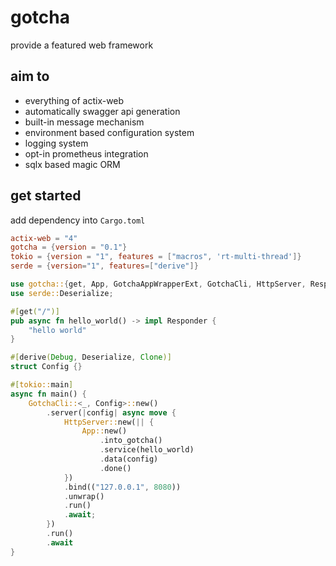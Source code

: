 # gotcha
provide a featured web framework

## aim to
 - everything of actix-web
 - automatically swagger api generation
 - built-in message mechanism
 - environment based configuration system
 - logging system
 - opt-in prometheus integration
 - sqlx based magic ORM


## get started
add dependency into `Cargo.toml`
```toml
actix-web = "4"
gotcha = {version = "0.1"}
tokio = {version = "1", features = ["macros", 'rt-multi-thread']}
serde = {version="1", features=["derive"]}
```
```rust
use gotcha::{get, App, GotchaAppWrapperExt, GotchaCli, HttpServer, Responder};
use serde::Deserialize;

#[get("/")]
pub async fn hello_world() -> impl Responder {
    "hello world"
}

#[derive(Debug, Deserialize, Clone)]
struct Config {}

#[tokio::main]
async fn main() {
    GotchaCli::<_, Config>::new()
        .server(|config| async move {
            HttpServer::new(|| {
                App::new()
                    .into_gotcha()
                    .service(hello_world)
                    .data(config)
                    .done()
            })
            .bind(("127.0.0.1", 8080))
            .unwrap()
            .run()
            .await;
        })
        .run()
        .await
}
```